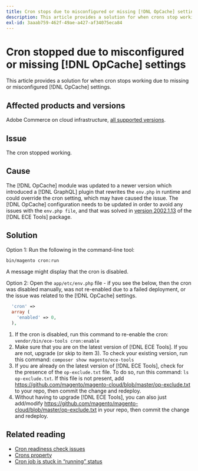 ```yaml
---
title: Cron stops due to misconfigured or missing [!DNL OpCache] settings
description: This article provides a solution for when crons stop working due to misconfigured or missing [!DNL OpCache] settings.
exl-id: 3aaab759-462f-49ae-a427-af34075eca84
---
```

# Cron stopped due to misconfigured or missing [!DNL OpCache] settings

This article provides a solution for when cron stops working due to missing or misconfigured [!DNL OpCache] settings.

## Affected products and versions

Adobe Commerce on cloud infrastructure, [all supported versions](https://magento.com/sites/default/files/magento-software-lifecycle-policy.pdf).

## Issue

The cron stopped working.

## Cause

The [!DNL OpCache] module was updated to a newer version which introduced a [!DNL GraphQL] plugin that rewrites the `env.php` in runtime and could override the cron setting, which may have caused the issue. The [!DNL OpCache] configuration needs to be updated in order to avoid any issues with the `env.php file`, and that was solved in [version 2002.1.13](/docs/commerce-cloud-service/user-guide/release-notes/ece-tools-package.html?lang=en#v2002.1.13) of the [!DNL ECE Tools] package.

## Solution

Option 1: Run the following in the command-line tool:

```bash
bin/magento cron:run
```

A message might display that the cron is disabled.

Option 2: Open the `app/etc/env.php` file - if you see the below, then the cron was disabled manually, was not re-enabled due to a failed deployment, or the issue was related to the [!DNL OpCache] settings.

```php
  'cron' =>
  array (
    'enabled' => 0,
  ),
```

1. If the cron is disabled, run this command to re-enable the cron: `vendor/bin/ece-tools cron:enable`
1. Make sure that you are on the latest version of [!DNL ECE Tools]. If you are not, upgrade (or skip to item 3). To check your existing version, run this command:
`composer show magento/ece-tools`
1. If you are already on the latest version of [!DNL ECE Tools], check for the presence of the `op-exclude.txt` file. To do so, run this command:
`ls op-exclude.txt`.
If this file is not present, add https://github.com/magento/magento-cloud/blob/master/op-exclude.txt to your repo, then commit the change and redeploy.
1. Without having to upgrade [!DNL ECE Tools], you can also just add/modify https://github.com/magento/magento-cloud/blob/master/op-exclude.txt in your repo, then commit the change and redeploy.

## Related reading

* [Cron readiness check issues](/docs/commerce-knowledge-base/kb/troubleshooting/miscellaneous/cron-readiness-check-issues.html)
* [Crons property](/docs/commerce-cloud-service/user-guide/configure/app/properties/crons-property.html)
* [Cron job is stuck in “running” status](/docs/commerce-knowledge-base/kb/troubleshooting/miscellaneous/cron-job-is-stuck-in-running-status.html)
